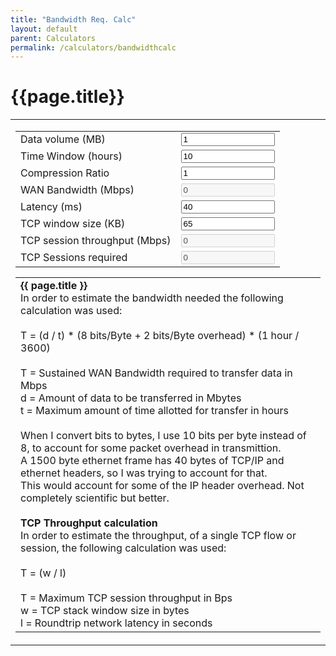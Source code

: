 ```yaml
---
title: "Bandwidth Req. Calc"
layout: default
parent: Calculators
permalink: /calculators/bandwidthcalc
---
```

# {{page.title}}
<script type="text/javascript">
<!--
function docalc()
{
  document.temps.WAN_bandwidth.value = (((document.temps.data_volume.value*10) / document.temps.compression_ratio.value) / (document.temps.time_window.value * 3600))
  document.temps.session_throughput.value = ((((document.temps.window_size.value*1024) / (document.temps.latency.value * 0.001)) * 8 * 0.000001))
  document.temps.sessions.value = Math.ceil(document.temps.WAN_bandwidth.value / document.temps.session_throughput.value)	
}

//-->
</script>

<table width="100%" cellpadding="4" cellspacing="0" border="0" align="center">
<tr>
<td>
<form name="temps" action="">
<table align="center">
  <tr>
    <td valign="top">Data volume (MB)</td>
	  <td valign="top"><input type="text" name="data_volume" onchange="docalc()" style="width:150px" value="1" maxlength="10" size="10" />	</td>
	</tr>
	<tr>
	  <td valign="top">Time Window (hours)</td>
	  <td valign="top"><input type="text" name="time_window" onchange="docalc()" style="width:150px" value="10" size="10" maxlength="10" />	</td>
	</tr>
	<tr>
	  <td valign="top">Compression Ratio</td>
	  <td valign="top"><input type="text" name="compression_ratio" onchange="docalc()" style="width:150px" value="1" size="10" maxlength="10" />	</td>
	</tr>
	<tr>
	  <td valign="top">WAN Bandwidth (Mbps)</td>
	  <td valign="top"><input type="text" name="WAN_bandwidth" onchange="docalc()" style="width:150px" value="0" size="10" maxlength="10" disabled="disabled" />	</td>
	</tr>
	<tr>
	  <td valign="top">Latency (ms)</td>
	  <td valign="top"><input type="text" name="latency" onchange="docalc()" style="width:150px" value="40" size="10" maxlength="10" />	</td>
	</tr>
	<tr>
	  <td valign="top">TCP window size (KB)</td>
	  <td valign="top"><input type="text" name="window_size" onchange="docalc()" style="width:150px" value="65" size="10" maxlength="10" />	</td>
	</tr>
	<tr>
	  <td valign="top">TCP session throughput (Mbps)</td>
	  <td valign="top"><input type="text" name="session_throughput" onchange="docalc()" style="width:150px" value="0" size="10" maxlength="10" disabled="disabled" />	</td>
	</tr>
	<tr>
	  <td valign="top">TCP Sessions required</td>
	  <td valign="top"><input type="text" name="sessions" onchange="docalc()" style="width:150px" value="0" size="10" maxlength="10" disabled="disabled" />	</td>
	</tr>
</table>
</form>
<table align="center">
	<tr>
	  <td>
      <b>{{ page.title }}</b><br />
In order to estimate the bandwidth needed the following calculation was used:<br />
<br />
T = (d / t) * (8 bits/Byte + 2 bits/Byte overhead) * (1 hour / 3600)<br />
<br />
T = Sustained WAN Bandwidth required to transfer data in Mbps<br />
d = Amount of data to be transferred in Mbytes<br />
t = Maximum amount of time allotted for transfer in hours<br />
<br />
When I convert bits to bytes, I use 10 bits per byte instead of 8, to account for some packet overhead in transmittion.<br />
A 1500 byte ethernet frame has 40 bytes of TCP/IP and ethernet headers, so I was trying to account for that.<br />
This would account for some of the IP header overhead.   Not completely scientific but better.<br /> 
<br />
<b>TCP Throughput calculation</b><br />
In order to estimate the throughput, of a single TCP flow or session, the following calculation was used:<br />
<br />
T = (w / l)<br />
<br />
T = Maximum TCP session throughput in Bps<br />
w = TCP stack window size in bytes<br />
l = Roundtrip network latency in seconds<br />
	  </td>
	</tr>
</table>
</td>
</tr>
</table>
